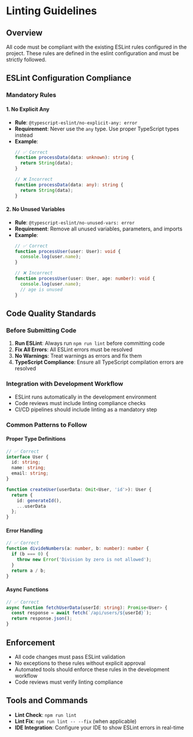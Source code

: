 # Linting Guidelines

## Overview
All code must be compliant with the existing ESLint rules configured in the project. These rules are defined in the eslint configuration and must be strictly followed.

## ESLint Configuration Compliance

### Mandatory Rules

#### 1. No Explicit Any
- **Rule**: `@typescript-eslint/no-explicit-any: error`
- **Requirement**: Never use the `any` type. Use proper TypeScript types instead
- **Example**:
  ```typescript
  // ✅ Correct
  function processData(data: unknown): string {
    return String(data);
  }
  
  // ❌ Incorrect
  function processData(data: any): string {
    return String(data);
  }
  ```

#### 2. No Unused Variables
- **Rule**: `@typescript-eslint/no-unused-vars: error`
- **Requirement**: Remove all unused variables, parameters, and imports
- **Example**:
  ```typescript
  // ✅ Correct
  function processUser(user: User): void {
    console.log(user.name);
  }
  
  // ❌ Incorrect
  function processUser(user: User, age: number): void {
    console.log(user.name);
    // age is unused
  }
  ```

## Code Quality Standards

### Before Submitting Code
1. **Run ESLint**: Always run `npm run lint` before committing code
2. **Fix All Errors**: All ESLint errors must be resolved
3. **No Warnings**: Treat warnings as errors and fix them
4. **TypeScript Compliance**: Ensure all TypeScript compilation errors are resolved

### Integration with Development Workflow
- ESLint runs automatically in the development environment
- Code reviews must include linting compliance checks
- CI/CD pipelines should include linting as a mandatory step

### Common Patterns to Follow

#### Proper Type Definitions
```typescript
// ✅ Correct
interface User {
  id: string;
  name: string;
  email: string;
}

function createUser(userData: Omit<User, 'id'>): User {
  return {
    id: generateId(),
    ...userData
  };
}
```

#### Error Handling
```typescript
// ✅ Correct
function divideNumbers(a: number, b: number): number {
  if (b === 0) {
    throw new Error('Division by zero is not allowed');
  }
  return a / b;
}
```

#### Async Functions
```typescript
// ✅ Correct
async function fetchUserData(userId: string): Promise<User> {
  const response = await fetch(`/api/users/${userId}`);
  return response.json();
}
```

## Enforcement
- All code changes must pass ESLint validation
- No exceptions to these rules without explicit approval
- Automated tools should enforce these rules in the development workflow
- Code reviews must verify linting compliance

## Tools and Commands
- **Lint Check**: `npm run lint`
- **Lint Fix**: `npm run lint -- --fix` (when applicable)
- **IDE Integration**: Configure your IDE to show ESLint errors in real-time 